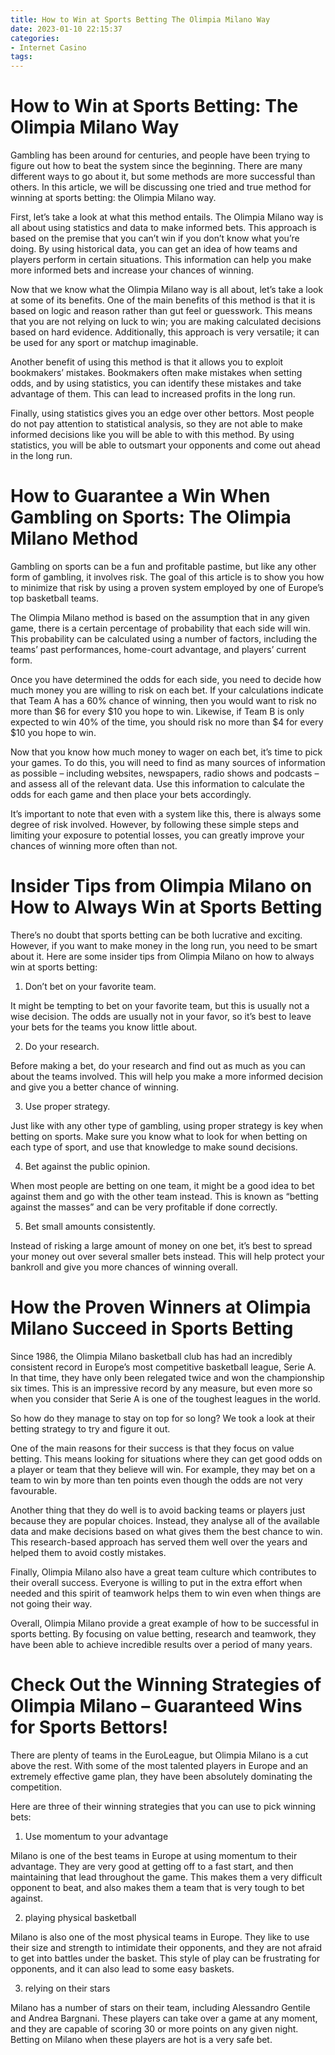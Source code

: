 ```yaml
---
title: How to Win at Sports Betting The Olimpia Milano Way
date: 2023-01-10 22:15:37
categories:
- Internet Casino
tags:
---
```



#  How to Win at Sports Betting: The Olimpia Milano Way

Gambling has been around for centuries, and people have been trying to figure out how to beat the system since the beginning. There are many different ways to go about it, but some methods are more successful than others. In this article, we will be discussing one tried and true method for winning at sports betting: the Olimpia Milano way.

First, let’s take a look at what this method entails. The Olimpia Milano way is all about using statistics and data to make informed bets. This approach is based on the premise that you can’t win if you don’t know what you’re doing. By using historical data, you can get an idea of how teams and players perform in certain situations. This information can help you make more informed bets and increase your chances of winning.

Now that we know what the Olimpia Milano way is all about, let’s take a look at some of its benefits. One of the main benefits of this method is that it is based on logic and reason rather than gut feel or guesswork. This means that you are not relying on luck to win; you are making calculated decisions based on hard evidence. Additionally, this approach is very versatile; it can be used for any sport or matchup imaginable.

Another benefit of using this method is that it allows you to exploit bookmakers’ mistakes. Bookmakers often make mistakes when setting odds, and by using statistics, you can identify these mistakes and take advantage of them. This can lead to increased profits in the long run.

 Finally, using statistics gives you an edge over other bettors. Most people do not pay attention to statistical analysis, so they are not able to make informed decisions like you will be able to with this method. By using statistics, you will be able to outsmart your opponents and come out ahead in the long run.

#  How to Guarantee a Win When Gambling on Sports: The Olimpia Milano Method

Gambling on sports can be a fun and profitable pastime, but like any other form of gambling, it involves risk. The goal of this article is to show you how to minimize that risk by using a proven system employed by one of Europe’s top basketball teams.

The Olimpia Milano method is based on the assumption that in any given game, there is a certain percentage of probability that each side will win. This probability can be calculated using a number of factors, including the teams’ past performances, home-court advantage, and players’ current form.

Once you have determined the odds for each side, you need to decide how much money you are willing to risk on each bet. If your calculations indicate that Team A has a 60% chance of winning, then you would want to risk no more than $6 for every $10 you hope to win. Likewise, if Team B is only expected to win 40% of the time, you should risk no more than $4 for every $10 you hope to win.

Now that you know how much money to wager on each bet, it’s time to pick your games. To do this, you will need to find as many sources of information as possible – including websites, newspapers, radio shows and podcasts – and assess all of the relevant data. Use this information to calculate the odds for each game and then place your bets accordingly.

It’s important to note that even with a system like this, there is always some degree of risk involved. However, by following these simple steps and limiting your exposure to potential losses, you can greatly improve your chances of winning more often than not.

#  Insider Tips from Olimpia Milano on How to Always Win at Sports Betting

There’s no doubt that sports betting can be both lucrative and exciting. However, if you want to make money in the long run, you need to be smart about it. Here are some insider tips from Olimpia Milano on how to always win at sports betting:

1. Don’t bet on your favorite team.

It might be tempting to bet on your favorite team, but this is usually not a wise decision. The odds are usually not in your favor, so it’s best to leave your bets for the teams you know little about.

2. Do your research.

Before making a bet, do your research and find out as much as you can about the teams involved. This will help you make a more informed decision and give you a better chance of winning.

3. Use proper strategy.

Just like with any other type of gambling, using proper strategy is key when betting on sports. Make sure you know what to look for when betting on each type of sport, and use that knowledge to make sound decisions.

4. Bet against the public opinion.

When most people are betting on one team, it might be a good idea to bet against them and go with the other team instead. This is known as “betting against the masses” and can be very profitable if done correctly.

5. Bet small amounts consistently.

Instead of risking a large amount of money on one bet, it’s best to spread your money out over several smaller bets instead. This will help protect your bankroll and give you more chances of winning overall.

#  How the Proven Winners at Olimpia Milano Succeed in Sports Betting

Since 1986, the Olimpia Milano basketball club has had an incredibly consistent record in Europe’s most competitive basketball league, Serie A. In that time, they have only been relegated twice and won the championship six times. This is an impressive record by any measure, but even more so when you consider that Serie A is one of the toughest leagues in the world.

So how do they manage to stay on top for so long? We took a look at their betting strategy to try and figure it out.

One of the main reasons for their success is that they focus on value betting. This means looking for situations where they can get good odds on a player or team that they believe will win. For example, they may bet on a team to win by more than ten points even though the odds are not very favourable.

Another thing that they do well is to avoid backing teams or players just because they are popular choices. Instead, they analyse all of the available data and make decisions based on what gives them the best chance to win. This research-based approach has served them well over the years and helped them to avoid costly mistakes.

Finally, Olimpia Milano also have a great team culture which contributes to their overall success. Everyone is willing to put in the extra effort when needed and this spirit of teamwork helps them to win even when things are not going their way.

Overall, Olimpia Milano provide a great example of how to be successful in sports betting. By focusing on value betting, research and teamwork, they have been able to achieve incredible results over a period of many years.

#  Check Out the Winning Strategies of Olimpia Milano – Guaranteed Wins for Sports Bettors!

There are plenty of teams in the EuroLeague, but Olimpia Milano is a cut above the rest. With some of the most talented players in Europe and an extremely effective game plan, they have been absolutely dominating the competition.

Here are three of their winning strategies that you can use to pick winning bets:

1) Use momentum to your advantage

Milano is one of the best teams in Europe at using momentum to their advantage. They are very good at getting off to a fast start, and then maintaining that lead throughout the game. This makes them a very difficult opponent to beat, and also makes them a team that is very tough to bet against.

2) playing physical basketball

Milano is also one of the most physical teams in Europe. They like to use their size and strength to intimidate their opponents, and they are not afraid to get into battles under the basket. This style of play can be frustrating for opponents, and it can also lead to some easy baskets.

3) relying on their stars

Milano has a number of stars on their team, including Alessandro Gentile and Andrea Bargnani. These players can take over a game at any moment, and they are capable of scoring 30 or more points on any given night. Betting on Milano when these players are hot is a very safe bet.